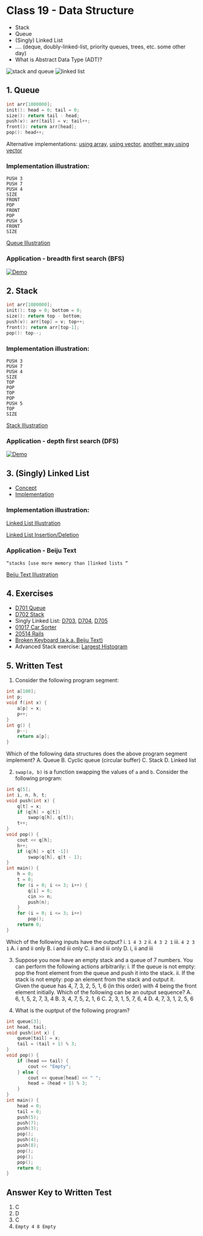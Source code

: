# Class 19 - Data Structure
- Stack
- Queue
- (Singly) Linked List
- .... (deque, doubly-linked-list, priority queues, trees, etc. some other day)
- What is Abstract Data Type (ADT)?

![stack and queue](https://i.imgur.com/ysW3Ev2.png)
![linked list](https://i.imgur.com/YZIF1Gn.png)

## 1. Queue
```cpp
int arr[1000000];
init(): head = 0; tail = 0;
size(): return tail - head;
push(v): arr[tail] = v; tail++;
front(): return arr[head];
pop(): head++;
```
Alternative implementations: [using array](https://github.com/miyagi-sensei/georgia/blob/main/class19/array.cpp), [using vector](https://github.com/miyagi-sensei/georgia/blob/main/class19/vector.cpp), [another way using vector](https://github.com/miyagi-sensei/georgia/blob/main/class19/vector2.cpp)
### Implementation illustration:
```
PUSH 3
PUSH 7
PUSH 4
SIZE
FRONT
POP
FRONT
POP
PUSH 5
FRONT
SIZE
```
[Queue Illustration](https://youtu.be/nvSKeowGG04)

### Application - breadth first search (BFS)
[![Demo](https://i.imgur.com/mEKMZDH.png)](https://youtube.com/embed/8ADGl4is9Qs)
 
## 2. Stack
```cpp
int arr[1000000];
init(): top = 0; bottom = 0;
size(): return top - bottom;
push(v): arr[top] = v; top++;
front(): return arr[top-1];
pop(): top--;
```
### Implementation illustration:
```
PUSH 3
PUSH 7
PUSH 4
SIZE
TOP
POP
TOP
POP
PUSH 5
TOP
SIZE
```
[Stack Illustration](https://youtu.be/VWHBA_JOkMc)

### Application - depth first search (DFS)
[![Demo](https://i.imgur.com/mEKMZDH.png)](https://youtube.com/embed/gnL54Lg6NbA)

## 3. (Singly) Linked List
- [Concept](https://youtu.be/NobHlGUjV3g)
- [Implementation](https://youtu.be/vcQIFT79_50)

### Implementation illustration: 
[Linked List Illustration](https://youtu.be/vrxPj3cwzOg)

[Linked List Insertion/Deletion](https://youtu.be/vrxPj3cwzOg)

### Application - Beiju Text
`“stacks [use more memory than [linked lists “`

[Beiju Text Illustration](https://youtu.be/0MjkZcXDtcw")
<!-- [![Demo](https://i.imgur.com/GQh4JrL.png)](https://youtube.com/embed/0MjkZcXDtcw) -->

## 4. Exercises
- [D701 Queue](https://judge.hkoi.org/task/D701)
- [D702 Stack](https://judge.hkoi.org/task/D702)
- Singly Linked List: [D703](https://judge.hkoi.org/task/D703), [D704](https://judge.hkoi.org/task/D704), [D705](https://judge.hkoi.org/task/D705)
- [01017 Car Sorter](https://judge.hkoi.org/task/01017)
- [20514 Rails](https://judge.hkoi.org/task/20514)
- [Broken Keyboard (a.k.a. Beiju Text)](https://judge.hkoi.org/task/31988)
- Advanced Stack exercise: [Largest Histogram](https://judge.hkoi.org/task/32462)

## 5. Written Test
1. Consider the following program segment:
```cpp
int a[100];
int p;
void f(int x) {
    a[p] = x;
    p++;
}
int g() {
    p--;
    return a[p];
}
```
Which of the following data structures does the above program segment implement?
A. Queue
B. Cyclic queue (circular buffer)
C. Stack
D. Linked list

2. `swap(a, b)` is a function swapping the values of `a` and `b`. Consider the following program:
```cpp
int q[5];
int i, n, h, t;
void push(int x) {
    q[t] = x;
    if (q[h] > q[t])
        swap(q[h], q[t]);
    t++;
}
void pop() {
    cout << q[h];
    h++;
    if (q[h] > q[t -1])
        swap(q[h], q[t - 1);
}
int main() {
    h = 0;
    t = 0;
    for (i = 0; i <= 3; i++) {
        q[i] = 0;
        cin >> n;
        push(n);
    }
    for (i = 0; i <= 3; i++)
        pop();
    return 0;
}
```
Which of the following inputs have the output?
i. `1 4 3 2`
ii. `4 3 2 1`
iii. `4 2 3 1`
A. i and ii only
B. i and iii only
C. ii and iii only
D. i, ii and iii

3. Suppose you now have an empty stack and a queue of 7 numbers. You can perform the following actions arbitrarily:
    i. If the queue is not empty: pop the front element from the queue and push it into the stack.
    ii. If the stack is not empty: pop an element from the stack and output it.<br>
Given the queue has 4, 7, 3, 2, 5, 1, 6 (in this order) with 4 being the front element initially. Which of the following can be an output sequence?
A. 6, 1, 5, 2, 7, 3, 4
B. 3, 4, 7, 5, 2, 1, 6
C. 2, 3, 1, 5, 7, 6, 4
D. 4, 7, 3, 1, 2, 5, 6

4. What is the ouptput of the following program?
```cpp
int queue[3];
int head, tail;
void push(int x) {
    queue[tail] = x;
    tail = (tail + 1) % 3;
}
void pop() {
    if (head == tail) {
        cout << "Empty";
    } else {
        cout << queue[head] << " ";
        head = (head + 1) % 3;
    }
}
int main() {
    head = 0;
    tail = 0;
    push(5);
    push(7);
    push(3);
    pop();
    push(4);
    push(8);
    pop();
    pop();
    pop();
    return 0;
}
```

## Answer Key to Written Test
1. C
2. D
3. C
4. `Empty 4 8 Empty`
